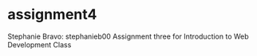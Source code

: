 # assignment4
Stephanie Bravo: stephanieb00
Assignment three for Introduction to Web Development Class

